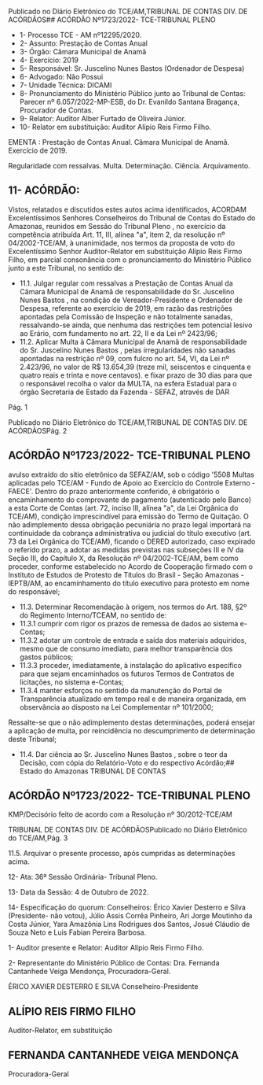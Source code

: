 Publicado  no  Diário  Eletrônico do TCE/AM,TRIBUNAL DE CONTAS DIV. DE ACÓRDÃOS## ACÓRDÃO Nº1723/2022- TCE-TRIBUNAL PLENO

- 1- Processo TCE - AM nº12295/2020.
- 2- Assunto: Prestação de Contas Anual
- 3- Órgão: Câmara Municipal de Anamã
- 4- Exercício: 2019
- 5- Responsável: Sr. Juscelino Nunes Bastos (Ordenador de Despesa)
- 6- Advogado: Não Possui
- 7- Unidade Técnica: DICAMI
- 8- Pronunciamento  do  Ministério  Público  junto  ao  Tribunal  de  Contas: Parecer  nº 6.057/2022-MP-ESB, do Dr. Evanildo Santana Bragança, Procurador de Contas.
- 9- Relator: Auditor Alber Furtado de Oliveira Júnior.
- 10- Relator em substituição: Auditor Alípio Reis Firmo Filho.

EMENTA : Prestação  de  Contas  Anual. Câmara Municipal de Anamã. Exercício de 2019.

Regularidade  com  ressalvas.  Multa.  Determinação. Ciência. Arquivamento.

## 11-  ACÓRDÃO:

Vistos,  relatados  e  discutidos  estes  autos  acima  identificados, ACORDAM Excelentíssimos Senhores Conselheiros do Tribunal de Contas do Estado do Amazonas, reunidos em Sessão do Tribunal Pleno , no exercício da competência atribuída Art. 11, III, alínea  "a",  item  2,  da  resolução  nº  04/2002-TCE/AM, à  unanimidade, nos  termos  da proposta  de  voto  do  Excelentíssimo  Senhor  Auditor-Relator  em  substituição  Alípio  Reis Firmo Filho, em parcial consonância com o pronunciamento do Ministério Público junto a este Tribunal, no sentido de:

- 11.1. Julgar  regular  com  ressalvas a  Prestação  de  Contas  Anual  da Câmara  Municipal  de  Anamã  de  responsabilidade  do Sr.  Juscelino Nunes Bastos ,  na  condição  de  Vereador-Presidente  e  Ordenador  de Despesa,  referente  ao  exercício  de  2019,  em  razão  das  restrições apontadas  pela  Comissão  de  Inspeção  e  não  totalmente  sanadas, ressalvando-se ainda, que nenhuma das restrições tem potencial lesivo ao Erário, com fundamento no art. 22, II e da Lei nº 2423/96;
- 11.2. Aplicar Multa à  Câmara Municipal de Anamã de responsabilidade do Sr. Juscelino  Nunes  Bastos , pelas  irregularidades  não  sanadas apontadas  na  restrição  nº  09,  com  fulcro  no  art.  54,  VI,  da  Lei  nº 2.423/96, no valor de R$ 13.654,39 (treze mil, seiscentos e cinquenta e quatro reais e trinta e nove centavos).  e fixar prazo de 30 dias para que o  responsável recolha o valor da  MULTA,  na esfera Estadual para o órgão  Secretaria  de  Estado  da  Fazenda  -  SEFAZ,  através  de  DAR

Pág. 1

Publicado  no  Diário  Eletrônico do TCE/AM,TRIBUNAL DE CONTAS DIV. DE ACÓRDÃOSPág. 2

## ACÓRDÃO Nº1723/2022- TCE-TRIBUNAL PLENO

avulso extraído do sítio eletrônico da SEFAZ/AM, sob o código '5508 Multas  aplicadas  pelo  TCE/AM  -  Fundo  de  Apoio  ao  Exercício  do Controle Externo - FAECE'. Dentro do prazo anteriormente conferido, é obrigatório o encaminhamento do comprovante de pagamento (autenticado  pelo  Banco)  a  esta  Corte  de  Contas  (art.  72,  inciso  III, alínea "a", da Lei Orgânica do TCE/AM), condição imprescindível para emissão do Termo de Quitação. O não adimplemento dessa obrigação pecuniária  no  prazo  legal  importará  na  continuidade  da  cobrança administrativa ou judicial do título executivo (art. 73 da Lei Orgânica do TCE/AM), ficando o DERED autorizado, caso expirado o referido prazo, a adotar as medidas previstas nas subseções III e IV da Seção III, do Capítulo  X,  da  Resolução  nº  04/2002-TCE/AM,  bem  como  proceder, conforme  estabelecido  no  Acordo  de  Cooperação  firmado  com  o Instituto de Estudos de Protesto de Títulos do Brasil - Seção Amazonas -  IEPTB/AM, ao encaminhamento do título executivo para protesto em nome do responsável;

- 11.3. Determinar Recomendação à  origem,  nos termos do Art. 188, §2º do Regimento Interno/TCEAM, no sentido de:
- 11.3.1 cumprir com rigor os prazos de remessa de dados ao sistema e-Contas;
- 11.3.2 adotar um  controle de entrada e saída dos materiais  adquiridos,  mesmo  que  de  consumo  imediato, para melhor transparência dos gastos públicos;
- 11.3.3 proceder, imediatamente, à instalação do aplicativo específico para que sejam encaminhados  os  futuros Termos de Contratos de licitações, no sistema e-Contas;
- 11.3.4 manter  esforços  no  sentido  da  manutenção  do Portal  de  Transparência  atualizado  em  tempo  real  e  de maneira  organizada,  em  observância  ao  disposto  na  Lei Complementar nº 101/2000;

Ressalte-se que o não adimplemento destas determinações, poderá ensejar a aplicação de multa, por reincidência  no  descumprimento  de  determinação  deste Tribunal;

- 11.4. Dar ciência ao Sr. Juscelino Nunes Bastos , sobre o teor da Decisão, com cópia do Relatório-Voto e do respectivo Acórdão;## Estado do Amazonas TRIBUNAL DE CONTAS

## ACÓRDÃO Nº1723/2022- TCE-TRIBUNAL PLENO

KMP/Decisório feito de acordo com a Resolução nº 30/2012-TCE/AM

TRIBUNAL DE CONTAS DIV. DE ACÓRDÃOSPublicado  no  Diário  Eletrônico do TCE/AM,Pág. 3

11.5. Arquivar o  presente  processo,  após  cumpridas  as  determinações acima.

12-  Ata: 36ª Sessão Ordinária- Tribunal Pleno.

13-  Data da Sessão: 4 de Outubro de 2022.

14-  Especificação do quorum: Conselheiros: Érico Xavier Desterro e Silva (Presidente- não  votou),  Júlio  Assis  Corrêa  Pinheiro,  Ari  Jorge  Moutinho  da  Costa  Júnior,  Yara Amazônia  Lins  Rodrigues  dos  Santos,  Josué  Cláudio  de  Souza  Neto  e  Luis  Fabian Pereira Barbosa.

1- Auditor presente e Relator: Auditor Alípio Reis Firmo Filho.

2- Representante do Ministério Público de Contas: Dra. Fernanda Cantanhede Veiga Mendonça, Procuradora-Geral.

ÉRICO XAVIER DESTERRO E SILVA Conselheiro-Presidente

## ALÍPIO REIS FIRMO FILHO

Auditor-Relator, em substituição

## FERNANDA CANTANHEDE VEIGA MENDONÇA

Procuradora-Geral